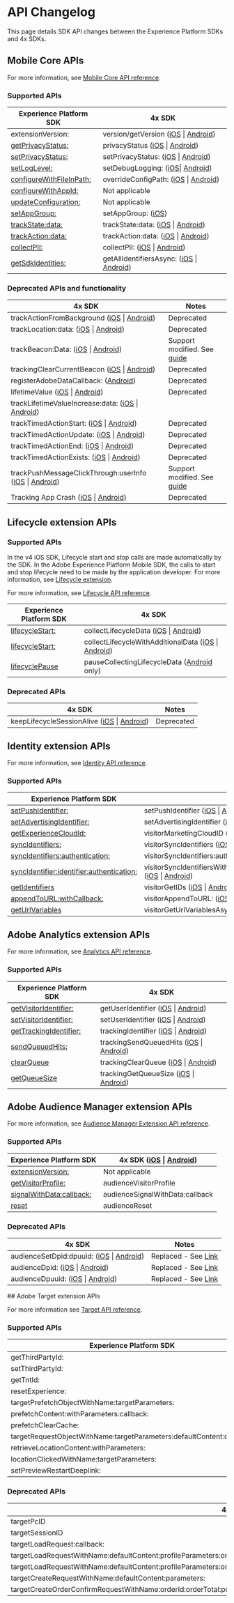 # API Changelog

This page details SDK API changes between the Experience Platform SDKs and 4x SDKs.

## Mobile Core APIs

For more information, see [Mobile Core API reference](../mobile-core/api-reference.md).

### Supported APIs

| Experience Platform SDK | 4x SDK |
|---|---|
| extensionVersion: | version/getVersion ([iOS](https://experienceleague.adobe.com/docs/mobile-services/ios/config-ios/sdk-methods.html?lang=en) \| [Android](https://experienceleague.adobe.com/docs/mobile-services/android/configuration-android/methods.html?lang=en)) |
| [getPrivacyStatus:](./privacy-and-gdpr.md#set-and-get-privacy-status) | privacyStatus ([iOS](https://experienceleague.adobe.com/docs/mobile-services/ios/config-ios/sdk-methods.html?lang=en) \| [Android](https://experienceleague.adobe.com/docs/mobile-services/android/configuration-android/methods.html?lang=en)) |
| [setPrivacyStatus:](./privacy-and-gdpr.md#set-and-get-privacy-status) | setPrivacyStatus: ([iOS](https://experienceleague.adobe.com/docs/mobile-services/ios/config-ios/sdk-methods.html?lang=en) \| [Android](https://experienceleague.adobe.com/docs/mobile-services/android/configuration-android/methods.html?lang=en)) |
| [setLogLevel:](getting-started/track-events.md#enable-debug-logging) | setDebugLogging: ([iOS](https://experienceleague.adobe.com/docs/mobile-services/ios/config-ios/sdk-methods.html?lang=en)\| [Android](https://experienceleague.adobe.com/docs/mobile-services/android/configuration-android/methods.html?lang=en)) |
| [configureWithFileInPath:](../mobile-core/configuration/api-reference.md/#configurewithfileinpath) | overrideConfigPath: ([iOS](https://experienceleague.adobe.com/docs/mobile-services/ios/config-ios/sdk-methods.html?lang=en) \| [Android](https://experienceleague.adobe.com/docs/mobile-services/android/configuration-android/methods.html?lang=en)) |
| [configureWithAppId:](../mobile-core/configuration/api-reference.md/#configurewithappid) | Not applicable |
| [updateConfiguration:](../mobile-core/configuration/api-reference.md/#updateconfiguration) | Not applicable |
| [setAppGroup:](./mobile-core/api-reference.md#setappgroup) | setAppGroup: ([iOS](https://experienceleague.adobe.com/docs/mobile-services/ios/ios-ext/ios-ext.html?lang=en)) |
| [trackState:data:](../mobile-core/api-reference.md#trackstate) | trackState:data: ([iOS](https://experienceleague.adobe.com/docs/mobile-services/ios/analytics-ios/states.html?lang=en) \| [Android](https://experienceleague.adobe.com/docs/mobile-services/android/analytics-android/states.html?lang=en)) |
| [trackAction:data:](../mobile-core/api-reference.md#trackaction) | trackAction:data: ([iOS](https://experienceleague.adobe.com/docs/mobile-services/ios/analytics-ios/actions.html?lang=en) \| [Android](https://experienceleague.adobe.com/docs/mobile-services/android/analytics-android/actions.html?lang=en)) |
| [collectPII:](../mobile-core/api-reference.md#collectpii) | collectPII: ([iOS](https://experienceleague.adobe.com/docs/mobile-services/ios/analytics-ios/postbacks/c-pii-postbacks.html?lang=en) \| [Android](https://experienceleague.adobe.com/docs/mobile-services/android/analytics-android/postbacks/c-pii-postbacks.html?lang=en)) |
| [getSdkIdentities:](../mobile-core/identity/api-reference.md#getidentifiers) | getAllIdentifiersAsync: ([iOS](https://experienceleague.adobe.com/docs/mobile-services/ios/privacy-gdpr-ios/c-mob-gdpr-ret-stored-ids-ios.html?lang=en) \| [Android](https://experienceleague.adobe.com/docs/mobile-services/android/gdpr-privacy-android/c-mob-gdpr-ret-stored-ids-android.html?lang=en)) |

### Deprecated APIs and functionality

| 4x SDK | Notes |
|---|---|
| trackActionFromBackground ([iOS](https://experienceleague.adobe.com/docs/mobile-services/ios/analytics-ios/actions.html?lang=en) \| [Android](https://experienceleague.adobe.com/docs/mobile-services/android/analytics-android/actions.html?lang=en)) | Deprecated |
| trackLocation:data: ([iOS](https://experienceleague.adobe.com/docs/mobile-services/ios/location-ios/geo-poi.html?lang=en) \| [Android](https://experienceleague.adobe.com/docs/mobile-services/android/location/geo-poi.html?lang=en)) | Deprecated |
| trackBeacon:Data: ([iOS](https://experienceleague.adobe.com/docs/mobile-services/ios/location-ios/ibeacon.html?lang=en) \| [Android](https://experienceleague.adobe.com/docs/mobile-services/android/location/beacon.html?lang=en)) | Support modified. See [guide](../user-guides/track-beacon.md) |
| trackingClearCurrentBeacon ([iOS](https://experienceleague.adobe.com/docs/mobile-services/ios/location-ios/ibeacon.html?lang=en) \| [Android](https://experienceleague.adobe.com/docs/mobile-services/android/location/beacon.html?lang=en)) | Deprecated |
| registerAdobeDataCallback: ([Android](https://experienceleague.adobe.com/docs/mobile-services/android/configuration-android/methods.html?lang=en)) | Deprecated |
| lifetimeValue ([iOS](https://experienceleague.adobe.com/docs/mobile-services/ios/analytics-ios/lifetime-value.html?lang=en) \| [Android](https://experienceleague.adobe.com/docs/mobile-services/android/analytics-android/lifetime-value.html?lang=en)) | Deprecated |
| trackLifetimeValueIncrease:data: ([iOS](https://experienceleague.adobe.com/docs/mobile-services/ios/analytics-ios/lifetime-value.html?lang=en) \| [Android](https://experienceleague.adobe.com/docs/mobile-services/android/analytics-android/lifetime-value.html?lang=en)) | |
| trackTimedActionStart: ([iOS](https://experienceleague.adobe.com/docs/mobile-services/ios/analytics-ios/timed-actions.html?lang=en) \| [Android](https://experienceleague.adobe.com/docs/mobile-services/android/analytics-android/timed-actions.html?lang=en)) | Deprecated |
| trackTimedActionUpdate: ([iOS](https://experienceleague.adobe.com/docs/mobile-services/ios/analytics-ios/timed-actions.html?lang=en) \| [Android](https://experienceleague.adobe.com/docs/mobile-services/android/analytics-android/timed-actions.html?lang=en)) | Deprecated |
| trackTimedActionEnd: ([iOS](https://experienceleague.adobe.com/docs/mobile-services/ios/analytics-ios/timed-actions.html?lang=en) \| [Android](https://experienceleague.adobe.com/docs/mobile-services/android/analytics-android/timed-actions.html?lang=en)) | Deprecated |
| trackTimedActionExists: ([iOS](https://experienceleague.adobe.com/docs/mobile-services/ios/analytics-ios/timed-actions.html?lang=en) \| [Android](https://experienceleague.adobe.com/docs/mobile-services/android/analytics-android/timed-actions.html?lang=en)) | Deprecated |
| trackPushMessageClickThrough:userInfo ([iOS](https://experienceleague.adobe.com/docs/mobile-services/ios/messaging-ios/push-messaging/push-messaging.html?lang=en) \| [Android](https://experienceleague.adobe.com/docs/mobile-services/android/messaging-android/push-messaging/push-messaging.html?lang=en)) | Support modified. See [guide](../faq.md#how-can-i-track-user-engagement-of-push-notifications-using-the-experience-platform-mobile-sdk) |
| Tracking App Crash ([iOS](https://experienceleague.adobe.com/docs/mobile-services/ios/analytics-ios/crashes.html?lang=en) \| [Android](https://experienceleague.adobe.com/docs/mobile-services/android/analytics-android/crashes.html?lang=en)) | Deprecated |

## Lifecycle extension APIs

### Supported APIs

<InlineAlert variant="info" slots="text"/>

In the v4 iOS SDK, Lifecycle start and stop calls are made automatically by the SDK. In the Adobe Experience Platform Mobile SDK, the calls to start and stop lifecycle need to be made by the application developer. For more information, see [Lifecycle extension](../mobile-core/lifecycle/index.md).

For more information, see [Lifecycle API reference](../mobile-core/lifecycle/api-reference.md).

| Experience Platform SDK | 4x SDK |
|---|---|
| [lifecycleStart:](../mobile-core/lifecycle/api-reference.md#lifecyclestart) | collectLifecycleData ([iOS](https://experienceleague.adobe.com/docs/mobile-services/ios/config-ios/sdk-methods.html?lang=en) \| [Android](https://experienceleague.adobe.com/docs/mobile-services/android/configuration-android/methods.html?lang=en)) |
| [lifecycleStart:](../mobile-core/lifecycle/api-reference.md#lifecyclestart) | collectLifecycleWithAdditionalData ([iOS](https://experienceleague.adobe.com/docs/mobile-services/ios/config-ios/sdk-methods.html?lang=en) \| [Android](https://experienceleague.adobe.com/docs/mobile-services/android/configuration-android/methods.html?lang=en)) |
| [lifecyclePause](../mobile-core/lifecycle/api-reference.md#lifecyclepause) | pauseCollectingLifecycleData ([Android](https://experienceleague.adobe.com/docs/mobile-services/android/configuration-android/methods.html?lang=en) only) |

### Deprecated APIs

| 4x SDK | Notes |
|---|---|
| keepLifecycleSessionAlive ([iOS](https://experienceleague.adobe.com/docs/mobile-services/ios/config-ios/sdk-methods.html?lang=en) \| [Android](https://experienceleague.adobe.com/docs/mobile-services/android/configuration-android/methods.html?lang=en)) | Deprecated |

## Identity extension APIs

For more information, see [Identity API reference](../mobile-core/identity/api-reference.md).

### Supported APIs

| Experience Platform SDK | 4x SDK |
|---|---|
| [setPushIdentifier:](../mobile-core/identity/api-reference.md#setpushidentifier) | setPushIdentifier ([iOS](https://experienceleague.adobe.com/docs/mobile-services/ios/config-ios/sdk-methods.html?lang=en) \| [Android](https://experienceleague.adobe.com/docs/mobile-services/android/configuration-android/methods.html?lang=en)) |
| [setAdvertisingIdentifier:](../mobile-core/identity/api-reference.md#setadvertisingidentifier) | setAdvertisingIdentifier ([iOS](https://experienceleague.adobe.com/docs/mobile-services/ios/config-ios/sdk-methods.html?lang=en) \| [Android](https://experienceleague.adobe.com/docs/mobile-services/android/configuration-android/methods.html?lang=en)) |
| [getExperienceCloudId:](../mobile-core/identity/api-reference.md#getexperiencecloudid) | visitorMarketingCloudID ([iOS](https://experienceleague.adobe.com/docs/mobile-services/ios/exp-cloud-ios/mc-methods.html?lang=en) \| [Android](https://experienceleague.adobe.com/docs/mobile-services/android/experience-cloud-android/mc-methods.html?lang=en)) |
| [syncIdentifiers:](../mobile-core/identity/api-reference.md#syncidentifiers) | visitorSyncIdentifiers ([iOS](https://experienceleague.adobe.com/docs/mobile-services/ios/exp-cloud-ios/mc-methods.html?lang=en) \| [Android](https://experienceleague.adobe.com/docs/mobile-services/android/experience-cloud-android/mc-methods.html?lang=en)) |
| [syncIdentifiers:authentication:](../mobile-core/identity/api-reference.md#syncidentifiers-overloaded) | visitorSyncIdentifiers:authenticationState: ([iOS](https://experienceleague.adobe.com/docs/mobile-services/ios/exp-cloud-ios/mc-methods.html?lang=en) \| [Android](https://experienceleague.adobe.com/docs/mobile-services/android/experience-cloud-android/mc-methods.html?lang=en)) |
| [syncIdentifier:identifier:authentication:](../mobile-core/identity/api-reference.md#syncidentifier) |visitorSyncIdentifiersWithType:identifier:authenticationState: ([iOS](https://experienceleague.adobe.com/docs/mobile-services/ios/exp-cloud-ios/mc-methods.html?lang=en) \| [Android](https://experienceleague.adobe.com/docs/mobile-services/android/experience-cloud-android/mc-methods.html?lang=en)) |
| [getIdentifiers](../mobile-core/identity/api-reference.md#getidentifiers) | visitorGetIDs ([iOS](https://experienceleague.adobe.com/docs/mobile-services/ios/exp-cloud-ios/mc-methods.html?lang=en) \| [Android](https://experienceleague.adobe.com/docs/mobile-services/android/experience-cloud-android/mc-methods.html?lang=en)) |
| [appendToURL:withCallback:](../mobile-core/identity/api-reference.md#appendtourl--appendvisitorinfoforurl) | visitorAppendToURL: ([iOS](https://experienceleague.adobe.com/docs/mobile-services/ios/exp-cloud-ios/mc-methods.html?lang=en) \| [Android](https://experienceleague.adobe.com/docs/mobile-services/android/experience-cloud-android/mc-methods.html?lang=en)) |
| [getUrlVariables](../mobile-core/identity/api-reference.md#geturlvariables) | visitorGetUrlVariablesAsync: ([iOS](https://experienceleague.adobe.com/docs/mobile-services/ios/sdk-reference-ios/hybrid-app.html?lang=en) \| [Android](https://experienceleague.adobe.com/docs/mobile-services/android/sdk-reference-android/hybrid-app.html?lang=en)) |

## Adobe Analytics extension APIs

For more information, see [Analytics API reference](../adobe-analytics/api-reference.md).

### Supported APIs

| Experience Platform SDK | 4x SDK |
|---|---|
| [getVisitorIdentifier:](../adobe-analytics/api-reference.md#getvisitoridentifier) | getUserIdentifier ([iOS](https://experienceleague.adobe.com/docs/mobile-services/ios/config-ios/sdk-methods.html?lang=en) \| [Android](https://experienceleague.adobe.com/docs/mobile-services/android/configuration-android/methods.html?lang=en)) |
| [setVisitorIdentifier:](../adobe-analytics/api-reference.md#setvisitoridentifier) | setUserIdentifier ([iOS](https://experienceleague.adobe.com/docs/mobile-services/ios/config-ios/sdk-methods.html?lang=en) \| [Android](https://experienceleague.adobe.com/docs/mobile-services/android/configuration-android/methods.html?lang=en)) |
| [getTrackingIdentifier:](../adobe-analytics/api-reference.md#gettrackingidentifier) | trackingIdentifier ([iOS](https://experienceleague.adobe.com/docs/mobile-services/ios/config-ios/sdk-methods.html?lang=en) \| [Android](https://experienceleague.adobe.com/docs/mobile-services/android/configuration-android/methods.html?lang=en)) |
| [sendQueuedHits:](../adobe-analytics/api-reference.md#sendqueuedhits) | trackingSendQueuedHits ([iOS](https://experienceleague.adobe.com/docs/mobile-services/ios/analytics-ios/analytics-methods.html?lang=en) \| [Android](https://experienceleague.adobe.com/docs/mobile-services/android/analytics-android/analytics-methods.html?lang=en)) |
| [clearQueue](../adobe-analytics/api-reference.md#clearqueue) | trackingClearQueue ([iOS](https://experienceleague.adobe.com/docs/mobile-services/ios/analytics-ios/analytics-methods.html?lang=en) \| [Android](https://experienceleague.adobe.com/docs/mobile-services/android/analytics-android/analytics-methods.html?lang=en)) |
| [getQueueSize](../adobe-analytics/api-reference.md#getqueuesize) | trackingGetQueueSize ([iOS](https://experienceleague.adobe.com/docs/mobile-services/ios/analytics-ios/analytics-methods.html?lang=en) \| [Android](https://experienceleague.adobe.com/docs/mobile-services/android/analytics-android/analytics-methods.html?lang=en)) |

## Adobe Audience Manager extension APIs

For more information, see [Audience Manager Extension API reference](../adobe-audience-manager/api-reference.md).

### Supported APIs

| Experience Platform SDK | 4x SDK ([iOS](https://experienceleague.adobe.com/docs/mobile-services/ios/aam-methods.html?lang=en) \| [Android](https://experienceleague.adobe.com/docs/mobile-services/android/audience-manager-android/c-audience-manager-methods.html?lang=en)) |
|---|---|
| [extensionVersion:](../adobe-audience-manager/api-reference.md#extensionversion) | Not applicable |
| [​getVisitorProfile:​](../adobe-audience-manager/api-reference.md#getvisitorprofile) | audienceVisitorProfile |
| [​signalWithData:callback:​](../adobe-audience-manager/api-reference.md#signalwithdata) | audienceSignalWithData:callback |
| [​reset​](../adobe-audience-manager/api-reference.md#reset-identifiers-and-profiles) | audienceReset |

### Deprecated APIs

| 4x SDK | Notes |
|---|---|
| audienceSetDpid:dpuuid: ([iOS](https://experienceleague.adobe.com/docs/mobile-services/ios/aam-methods.html?lang=en) \| [Android](https://experienceleague.adobe.com/docs/mobile-services/android/audience-manager-android/c-audience-manager-methods.html?lang=en)) | Replaced - See [Link](​https://experienceleague.adobe.com/docs/audience-manager/user-guide/reference/cid.html?lang=en) |
| audienceDpid: ([iOS](https://experienceleague.adobe.com/docs/mobile-services/ios/aam-methods.html?lang=en) \| [Android](https://experienceleague.adobe.com/docs/mobile-services/android/audience-manager-android/c-audience-manager-methods.html?lang=en)) | Replaced - See [Link](https://experienceleague.adobe.com/docs/audience-manager/user-guide/reference/cid.html?lang=en) |​
| audienceDpuuid: ([iOS](https://experienceleague.adobe.com/docs/mobile-services/ios/aam-methods.html?lang=en) \| [Android](https://experienceleague.adobe.com/docs/mobile-services/android/audience-manager-android/c-audience-manager-methods.html?lang=en)) | Replaced - See [Link](https://experienceleague.adobe.com/docs/audience-manager/user-guide/reference/cid.html?lang=en) |

​## Adobe Target extension APIs

For more information see [Target API reference](../adobe-target/api-reference.md).

### Supported APIs

| Experience Platform SDK | 4x SDK (iOS \| Android) |
| --- | --- |
| getThirdPartyId: | targetThirdPartyID |
| setThirdPartyId: | targetSetThirdPartyID |
| getTntId: | Not applicable |
| resetExperience: | targetClearCookies |
| targetPrefetchObjectWithName:targetParameters: | targetPrefetchObjectWithName:mboxParameters: |
| prefetchContent:withParameters:callback: | targetPrefetchContent:withProfileParameters:callback: |
| prefetchClearCache: | targetPrefetchClearCache |
| targetRequestObjectWithName:targetParameters:defaultContent:callback: | targetRequestObjectWithName:defaultContent:mboxParameters:callback: |
| retrieveLocationContent:withParameters: | targetLoadRequests:withProfileParameters: |
| locationClickedWithName:targetParameters: | locationClickedWithName:mboxParameters:productParameters:orderParameters: |
| setPreviewRestartDeeplink: | targetPreviewRestartDeepLink: |

### Deprecated APIs

| 4x SDK | Notes |
|---|---|
| targetPcID | Deprecated |
| targetSessionID | Deprecated |
| targetLoadRequest:callback: | Deprecated |
| targetLoadRequestWithName:defaultContent:profileParameters:orderParameters:mboxParameters:callback: | Deprecated |
| targetLoadRequestWithName:defaultContent:profileParameters:orderParameters:mboxParameters:requestLocationParameters:callback: | Deprecated |
| targetCreateRequestWithName:defaultContent:parameters: | Deprecated |
| targetCreateOrderConfirmRequestWithName:orderId:orderTotal:productPurchasedId:parameters: | Deprecated |
